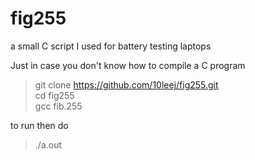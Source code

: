 # fig255
a small C script I used for battery testing laptops


Just in case you don't know how to compile a C program

> git clone https://github.com/10leej/fig255.git  
> cd fig255  
> gcc fib.255

to run then do
> ./a.out
